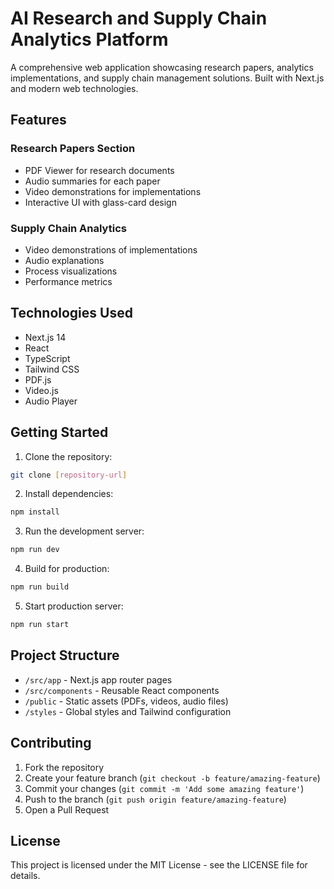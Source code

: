 # AI Research and Supply Chain Analytics Platform

A comprehensive web application showcasing research papers, analytics implementations, and supply chain management solutions. Built with Next.js and modern web technologies.

## Features

### Research Papers Section
- PDF Viewer for research documents
- Audio summaries for each paper
- Video demonstrations for implementations
- Interactive UI with glass-card design

### Supply Chain Analytics
- Video demonstrations of implementations
- Audio explanations
- Process visualizations
- Performance metrics

## Technologies Used
- Next.js 14
- React
- TypeScript
- Tailwind CSS
- PDF.js
- Video.js
- Audio Player

## Getting Started
1. Clone the repository:
```bash
git clone [repository-url]
```

2. Install dependencies:
```bash
npm install
```

3. Run the development server:
```bash
npm run dev
```

4. Build for production:
```bash
npm run build
```

5. Start production server:
```bash
npm run start
```

## Project Structure
- `/src/app` - Next.js app router pages
- `/src/components` - Reusable React components
- `/public` - Static assets (PDFs, videos, audio files)
- `/styles` - Global styles and Tailwind configuration

## Contributing
1. Fork the repository
2. Create your feature branch (`git checkout -b feature/amazing-feature`)
3. Commit your changes (`git commit -m 'Add some amazing feature'`)
4. Push to the branch (`git push origin feature/amazing-feature`)
5. Open a Pull Request

## License
This project is licensed under the MIT License - see the LICENSE file for details.